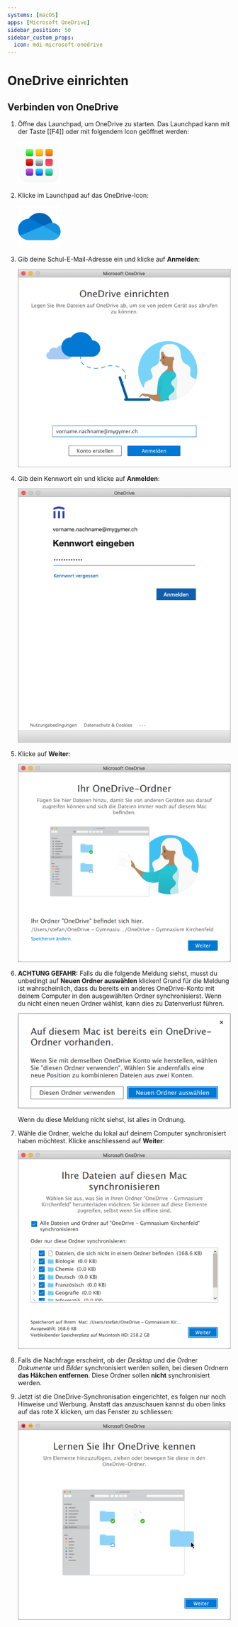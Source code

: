 ```yaml
---
systems: [macOS]
apps: [Microsoft OneDrive]
sidebar_position: 50
sidebar_custom_props:
  icon: mdi-microsoft-onedrive
---
```


# OneDrive einrichten



## Verbinden von OneDrive

1. Öffne das Launchpad, um OneDrive zu starten. Das Launchpad kann mit der Taste [[F4]] oder mit folgendem Icon geöffnet werden:

    ![](./launchpad-icon.png)

2. Klicke im Launchpad auf das OneDrive-Icon:

    ![](./microsoft-onedrive-icon.png)

3. Gib deine Schul-E-Mail-Adresse ein und klicke auf __Anmelden__:

    ![](./onedrive-login-1.png)

4. Gib dein Kennwort ein und klicke auf __Anmelden__:

    ![](./onedrive-login-2.png)

5. Klicke auf __Weiter__:

    ![](./onedrive-login-3.png)

6. **ACHTUNG GEFAHR:** Falls du die folgende Meldung siehst, musst du unbedingt auf __Neuen&nbsp;Ordner&nbsp;auswählen__ klicken! Grund für die Meldung ist wahrscheinlich, dass du bereits ein anderes OneDrive-Konto mit deinem Computer in den ausgewählten Ordner synchronisierst. Wenn du nicht einen neuen Ordner wählst, kann dies zu Datenverlust führen.

    ![](./onedrive-login-4.png)

    Wenn du diese Meldung nicht siehst, ist alles in Ordnung.

7. Wähle die Ordner, welche du lokal auf deinem Computer synchronisiert haben möchtest. Klicke anschliessend auf __Weiter__:

    ![](./onedrive-login-5.png)

8. Falls die Nachfrage erscheint, ob der _Desktop_ und die Ordner _Dokumente_ und _Bilder_ synchronisiert werden sollen, bei diesen Ordnern **das Häkchen entfernen**. Diese Ordner sollen **nicht** synchronisiert werden. 

9. Jetzt ist die OneDrive-Synchronisation eingerichtet, es folgen nur noch Hinweise und Werbung. Anstatt das anzuschauen kannst du oben links auf das rote X klicken, um das Fenster zu schliessen:

    ![](./onedrive-login-6.png)
